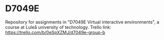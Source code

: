 # D7049E
Repository for assignments in "D7049E Virtual interactive environments", a course at Luleå university of technology.
Trello link: https://trello.com/b/0eSpXZMJ/d7049e-group-b
